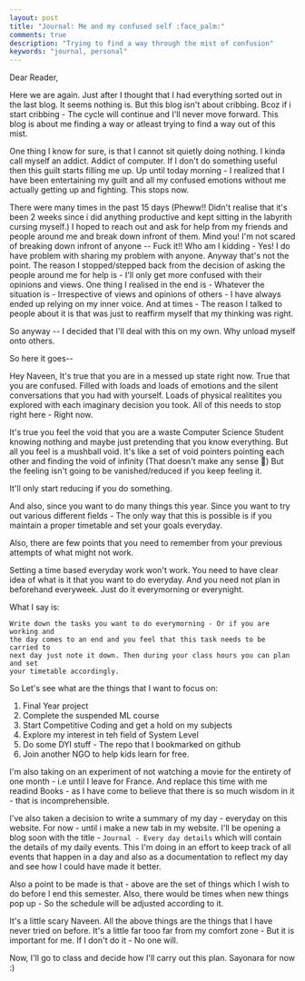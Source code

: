 ```yaml
---
layout: post
title: "Journal: Me and my confused self :face_palm:"
comments: true
description: "Trying to find a way through the mist of confusion"
keywords: "journal, personal"
---
```


Dear Reader,

Here we are again. Just after I thought that I had everything sorted out in the last blog. It seems nothing is. But this blog isn't about cribbing. Bcoz if i start cribbing - The cycle will continue and I'll never move forward. This blog is about me finding a way or atleast trying to find a way out of this mist.

One thing I know for sure, is that I cannot sit quietly doing nothing. I kinda call myself an addict. Addict of computer. If I don't do something useful then this guilt starts filling me up. Up until today morning - I realized that I have been entertaining my guilt and all my confused emotions without me actually getting up and fighting. This stops now.

There were many times in the past 15 days (Pheww!! Didn't realise that it's been 2 weeks since i did anything productive and kept sitting in the labyrith cursing myself.) I hoped to reach out and ask for help from my friends and people around me and break down infront of them. Mind you! I'm not scared of breaking down infront of anyone -- Fuck it!! Who am I kidding - Yes! I do have problem with sharing my problem with anyone. Anyway that's not the point.
The reason I stopped/stepped back from the decision of asking the people around me for help is - I'll only get more confused with their opinions and views. One thing I realised in the end is - Whatever the situation is - Irrespective of views and opinions of others - I have always ended up relying on my inner voice. And at times - The reason I talked to people about it is that was just to reaffirm myself that my thinking was right.

So anyway -- I decided that I'll deal with this on my own. Why unload myself onto others.

So here it goes--

Hey Naveen, It's true that you are in a messed up state right now. True that you are confused. Filled with loads and loads of emotions and the silent conversations that you had with yourself. Loads of physical realitites you explored with each imaginary decision you took. All of this needs to stop right here - Right now.

It's true you feel the void that you are a waste Computer Science Student knowing nothing and maybe just pretending that you know everything. But all you feel is a mushball void. It's like a set of void pointers pointing each other and finding the void of infinity (That doesn't make any sense :shrug:)
But the feeling isn't going to be vanished/reduced if you keep feeling it.

It'll only start reducing if you do something.

And also, since you want to do many things this year. Since you want to try out various different fields - The only way that this is possible is if you maintain a proper timetable and set your goals everyday.

Also, there are few points that you need to remember from your previous attempts of what might not work.

Setting a time based everyday work won't work. You need to have clear idea of what is it that you want to do everyday. And you need not plan in beforehand everyweek. Just do it everymorning or everynight.

What I say is:

```
Write down the tasks you want to do everymorning - Or if you are working and
the day comes to an end and you feel that this task needs to be carried to
next day just note it down. Then during your class hours you can plan and set
your timetable accordingly.
```

So Let's see what are the things that I want to focus on:

1. Final Year project
2. Complete the suspended ML course
3. Start Competitive Coding and get a hold on my subjects
4. Explore my interest in teh field of System Level 
5. Do some DYI stuff - The repo that I bookmarked on github
6. Join another NGO to help kids learn for free.

I'm also taking on an experiment of not watching a movie for the entirety of one month - i.e until I leave for France. And replace this time with me readind Books - as I have come to believe that there is so much wisdom in it - that is incomprehensible.

I've also taken a decision to write a summary of my day - everyday on this website. For now - until i make a new tab in my website. I'll be opening a blog soon with the title - `Journal - Every day details` which will contain the details of my daily events. This I'm doing in an effort to keep track of all events that happen in a day and also as a documentation to reflect my day and see how I could have made it better.

Also a point to be made is that - above are the set of things which I wish to do before I end this semester. Also, there would be times when new things pop up - So the schedule will be adjusted according to it.

It's a little scary Naveen. All the above things are the things that I have never tried on before. It's a little far tooo far from my comfort zone - But it is important for me. If I don't do it - No one will. 

Now, I'll go to class and decide how I'll carry out this plan. Sayonara for now :)
